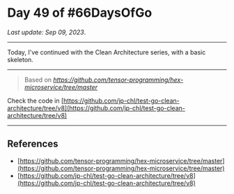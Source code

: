 # Day 49 of #66DaysOfGo

_Last update:  Sep 09, 2023_.

---

Today, I've continued with the Clean Architecture series, with a basic skeleton.

---

> Based on _https://github.com/tensor-programming/hex-microservice/tree/master_

Check the code in [https://github.com/jp-chl/test-go-clean-architecture/tree/v8](https://github.com/jp-chl/test-go-clean-architecture/tree/v8)

---

## References

- [https://github.com/tensor-programming/hex-microservice/tree/master](https://github.com/tensor-programming/hex-microservice/tree/master)
- [https://github.com/jp-chl/test-go-clean-architecture/tree/v8](https://github.com/jp-chl/test-go-clean-architecture/tree/v8)
